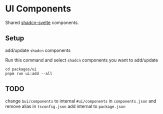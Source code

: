 # UI Components
Shared [shadcn-svelte](https://www.shadcn-svelte.com/) components.

## Setup
add/update `shadcn` components

Run this command and select `shadcn` components you want to add/update
```shell
cd packages/ui
pnpm run ui:add --all
```

## TODO
change `$ui/components` to internal `#ui/components` in `components.json` and remove alias in `tsconfig.json` add internal to `package.json`
